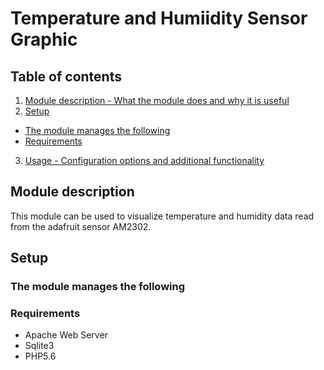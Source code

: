 # Temperature and Humiidity Sensor Graphic

## Table of contents

1. [Module description - What the module does and why it is useful](#module-description)
2. [Setup](#setup)
  * [The module manages the following](#the-module-manages-the-following)
  * [Requirements](#requirements)
3. [Usage - Configuration options and additional functionality](#usage)

## Module description

This module can be used to visualize temperature and humidity data read from the adafruit sensor AM2302.

## Setup

### The module manages the following

### Requirements

* Apache Web Server
* Sqlite3
* PHP5.6

